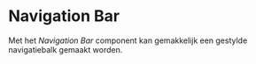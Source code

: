 # Navigation Bar

Met het _Navigation Bar_ component kan gemakkelijk een gestylde navigatiebalk gemaakt worden.
